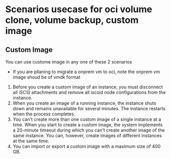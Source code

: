 # Scenarios usecase for oci volume clone, volume backup, custom image

## Custom Image
You can use custome image in any one of these 2 scenarios
* If you are pllaning to migrate a onprem vm to oci, note the onprem vm image shoud be of vmdk format  

1. Before you create a custom image of an instance, you must disconnect all iSCSI attachments and remove all iscsid node configurations from the instance.  
2. When you create an image of a running instance, the instance shuts down and remains unavailable for several minutes. The instance restarts when the process 
completes.  
3. You can’t create more than one custom image of a single instance at a time. When you start to create a custom image, the system implements a 20-minute timeout during which you can’t create another image of the same instance. You can, however, create images of different instances at the same time.  
4. You can import or export a custom image with a maximum size of 400 GB.  
